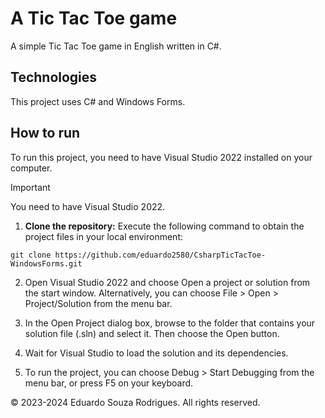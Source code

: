 # A Tic Tac Toe game
A simple Tic Tac Toe game in English written in C#.

## Technologies
This project uses C# and Windows Forms.

## How to run
To run this project, you need to have Visual Studio 2022 installed on your computer.

> [!IMPORTANT]
> You need to have Visual Studio 2022.

1. **Clone the repository:**
   Execute the following command to obtain the project files in your local environment:

```
git clone https://github.com/eduardo2580/CsharpTicTacToe-WindowsForms.git
```

2. Open Visual Studio 2022 and choose Open a project or solution from the start window. Alternatively, you can choose File > Open > Project/Solution from the menu bar.

3. In the Open Project dialog box, browse to the folder that contains your solution file (.sln) and select it. Then choose the Open button.

4. Wait for Visual Studio to load the solution and its dependencies.
 
5. To run the project, you can choose Debug > Start Debugging from the menu bar, or press F5 on your keyboard.

© 2023-2024 Eduardo Souza Rodrigues. All rights reserved.
